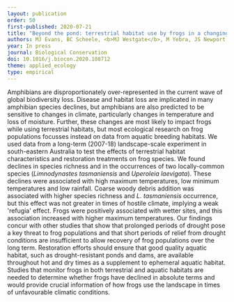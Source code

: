 ```yaml
---
layout: publication
order: 50
first-published: 2020-07-21
title: "Beyond the pond: terrestrial habitat use by frogs in a changing climate."
authors: MJ Evans, BC Scheele, <b>MJ Westgate</b>, M Yebra, JS Newport, L Rayner & AD Manning
year: In press
journal: Biological Conservation
doi: 10.1016/j.biocon.2020.108712
theme: applied_ecology
type: empirical
---
```

Amphibians are disproportionately over-represented in the current wave of global biodiversity loss. Disease and habitat loss are implicated in many amphibian species declines, but amphibians are also predicted to be sensitive to changes in climate, particularly changes in temperature and loss of moisture. Further, these changes are most likely to impact frogs while using terrestrial habitats, but most ecological research on frog populations focusses instead on data from aquatic breeding habitats. We used data from a long-term (2007-18) landscape-scale experiment in south-eastern Australia to test the effects of terrestrial habitat characteristics and restoration treatments on frog species. We found declines in species richness and in the occurrences of two locally-common species (<i>Limnodynastes tasmaniensis</i> and <i>Uperoleia laevigata</i>). These declines were associated with high maximum temperatures, low minimum temperatures and low rainfall. Coarse woody debris addition was associated with higher species richness and <i>L. tasmaniensis</i> occurrence, but this effect was not greater in times of hostile climate, implying a weak 'refugia' effect. Frogs were positively associated with wetter sites, and this association increased with higher maximum temperatures. Our findings concur with other studies that show that prolonged periods of drought pose a key threat to frog populations and that short periods of relief from drought conditions are insufficient to allow recovery of frog populations over the long term. Restoration efforts should ensure that good quality aquatic habitat, such as drought-resistant ponds and dams, are available throughout hot and dry times as a supplement to ephemeral aquatic habitat. Studies that monitor frogs in both terrestrial and aquatic habitats are needed to determine whether frogs have declined in absolute terms and would provide crucial information of how frogs use the landscape in times of unfavourable climatic conditions.